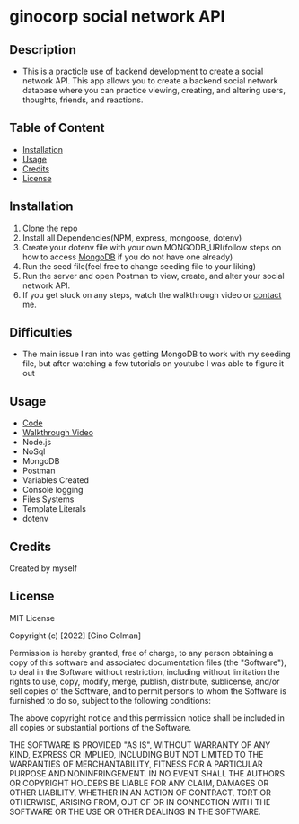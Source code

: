 # ginocorp social network API

## Description

* This is a practicle use of backend development to create a social network API. This app allows you to create a backend social network database where you can practice viewing, creating, and altering users, thoughts, friends, and reactions.

## Table of Content

* [Installation](#installation) 
* [Usage](#usage) 
* [Credits](#credits) 
* [License](#license)

## Installation

1. Clone the repo
2. Install all Dependencies(NPM, express, mongoose,  dotenv)
3. Create your dotenv file with your own MONGODB_URI(follow steps on how to access [MongoDB](https://www.mongodb.com/try/download/community) if you do not have one already)
4. Run the seed file(feel free to change seeding file to your liking)
5. Run the server and open Postman to view, create, and alter your social network API.
6. If you get stuck on any steps, watch the walkthrough video or [contact](mailto:gdcolman95@gmail.com) me. 

## Difficulties
* The main issue I ran into was getting MongoDB to work with my seeding file, but after watching a few tutorials on youtube I was able to figure it out

## Usage

* [Code](https://github.com/ginocorp/ginocorp-socialnetwork)
* [Walkthrough Video](https://drive.google.com/file/d/1CsSf4ANJCjvvoCbwal1IPNJyDKdbQvMo/view)
* Node.js
* NoSql
* MongoDB
* Postman
* Variables Created
* Console logging
* Files Systems
* Template Literals
* dotenv

## Credits

Created by myself

## License

MIT License

Copyright (c) [2022] [Gino Colman]

Permission is hereby granted, free of charge, to any person obtaining a copy
of this software and associated documentation files (the "Software"), to deal
in the Software without restriction, including without limitation the rights
to use, copy, modify, merge, publish, distribute, sublicense, and/or sell
copies of the Software, and to permit persons to whom the Software is
furnished to do so, subject to the following conditions:

The above copyright notice and this permission notice shall be included in all
copies or substantial portions of the Software.

THE SOFTWARE IS PROVIDED "AS IS", WITHOUT WARRANTY OF ANY KIND, EXPRESS OR
IMPLIED, INCLUDING BUT NOT LIMITED TO THE WARRANTIES OF MERCHANTABILITY,
FITNESS FOR A PARTICULAR PURPOSE AND NONINFRINGEMENT. IN NO EVENT SHALL THE
AUTHORS OR COPYRIGHT HOLDERS BE LIABLE FOR ANY CLAIM, DAMAGES OR OTHER
LIABILITY, WHETHER IN AN ACTION OF CONTRACT, TORT OR OTHERWISE, ARISING FROM,
OUT OF OR IN CONNECTION WITH THE SOFTWARE OR THE USE OR OTHER DEALINGS IN THE
SOFTWARE.